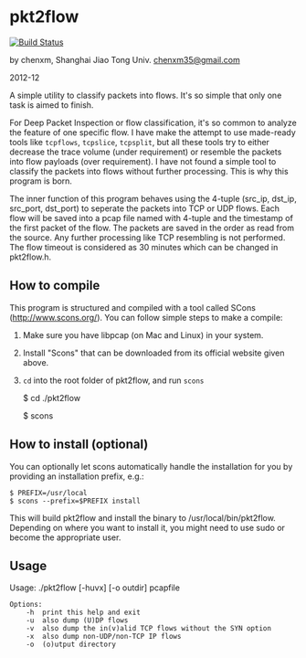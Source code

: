 pkt2flow
========

[![Build Status](https://travis-ci.org/caesar0301/pkt2flow.svg?branch=master)](https://travis-ci.org/caesar0301/pkt2flow)

by chenxm, Shanghai Jiao Tong Univ.
chenxm35@gmail.com

2012-12

A simple utility to classify packets into flows. It's so simple that only one task
is aimed to finish.

For Deep Packet Inspection or flow classification, it's so common to analyze the
feature of one specific flow. I have make the attempt to use made-ready tools like
`tcpflows`, `tcpslice`, `tcpsplit`, but all these tools try to either decrease the
trace volume (under requirement) or resemble the packets into flow payloads (over
requirement). I have not found a simple tool to classify the packets into flows without
further processing. This is why this program is born.

The inner function of this program behaves using the 4-tuple (src_ip, dst_ip, src_port, dst_port)
to seperate the packets into TCP or UDP flows. Each flow will be saved into a pcap 
file named with 4-tuple and the timestamp of the first packet of the flow. The packets are 
saved in the order as read from the source. Any further processing like TCP resembling is
not performed. The flow timeout is considered as 30 minutes which can be changed in pkt2flow.h.


How to compile
----------


This program is structured and compiled with a tool called SCons (http://www.scons.org/).
You can follow simple steps to make a compile:

1. Make sure you have libpcap (on Mac and Linux) in your system.

2. Install "Scons" that can be downloaded from its official website given above.

3. `cd` into the root folder of pkt2flow, and run `scons`

    $ cd ./pkt2flow
    
    $ scons


How to install (optional)
----------

You can optionally let scons automatically handle the installation for you by
providing an installation prefix, e.g.:

    $ PREFIX=/usr/local
    $ scons --prefix=$PREFIX install

This will build pkt2flow and install the binary to /usr/local/bin/pkt2flow.
Depending on where you want to install it, you might need to use sudo or
become the appropriate user.

Usage
--------

Usage: ./pkt2flow [-huvx] [-o outdir] pcapfile

	Options:
		-h	print this help and exit
		-u	also dump (U)DP flows
		-v	also dump the in(v)alid TCP flows without the SYN option
		-x	also dump non-UDP/non-TCP IP flows
		-o	(o)utput directory

